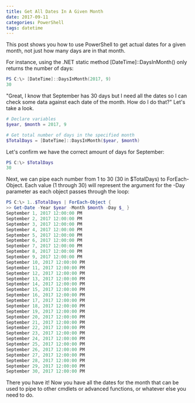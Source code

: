 ```yaml
---
title: Get All Dates In A Given Month
date: 2017-09-11
categories: PowerShell
tags: datetime
---
```


This post shows you how to use PowerShell to get actual dates for a given month, not just how many days are in that month.

For instance, using the .NET static method [DateTime]::DaysInMonth() only returns the number of days:

```powershell
PS C:\> [DateTime]::DaysInMonth(2017, 9)
30
```

"Great, I know that September has 30 days but I need all the dates so I can check some data against each date of the month. How do I do that?" Let's take a look.

```powershell
# Declare variables
$year, $month = 2017, 9

# Get total number of days in the specified month
$TotalDays = [DateTime]::DaysInMonth($year, $month)
```
Let's confirm we have the correct amount of days for September:

```powershell
PS C:\> $TotalDays
30
```

Next, we can pipe each number from 1 to 30 (30 in $TotalDays) to ForEach-Object. Each value (1 through 30) will represent the argument for the -Day parameter as each object passes through the loop:

```powershell
PS C:\> 1..$TotalDays | ForEach-Object {
>> Get-Date -Year $year -Month $month -Day $_ }
September 1, 2017 12:00:00 PM
September 2, 2017 12:00:00 PM
September 3, 2017 12:00:00 PM
September 4, 2017 12:00:00 PM
September 5, 2017 12:00:00 PM
September 6, 2017 12:00:00 PM
September 7, 2017 12:00:00 PM
September 8, 2017 12:00:00 PM
September 9, 2017 12:00:00 PM
September 10, 2017 12:00:00 PM
September 11, 2017 12:00:00 PM
September 12, 2017 12:00:00 PM
September 13, 2017 12:00:00 PM
September 14, 2017 12:00:00 PM
September 15, 2017 12:00:00 PM
September 16, 2017 12:00:00 PM
September 17, 2017 12:00:00 PM
September 18, 2017 12:00:00 PM
September 19, 2017 12:00:00 PM
September 20, 2017 12:00:00 PM
September 21, 2017 12:00:00 PM
September 22, 2017 12:00:00 PM
September 23, 2017 12:00:00 PM
September 24, 2017 12:00:00 PM
September 25, 2017 12:00:00 PM
September 26, 2017 12:00:00 PM
September 27, 2017 12:00:00 PM
September 28, 2017 12:00:00 PM
September 29, 2017 12:00:00 PM
September 30, 2017 12:00:00 PM
```

There you have it! Now you have all the dates for the month that can be used to pipe to other cmdlets or advanced functions, or whatever else you need to do.
